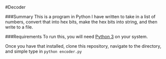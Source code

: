 #Decoder

###Summary
This is a program in Python I have written to take in a list of numbers, convert that into hex bits, make the hex bits into string, and then write to a file.

###Requirements
To run this, you will need [Python 3](python.org) on your system.

Once you have that installed, clone this repository, navigate to the directory, and simple type in `python encoder.py`

